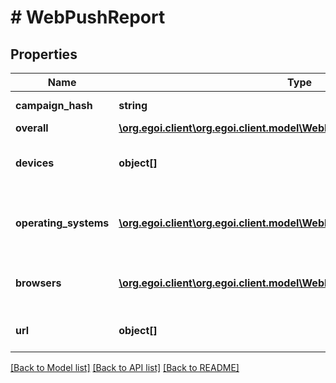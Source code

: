 # # WebPushReport

## Properties

Name | Type | Description | Notes
------------ | ------------- | ------------- | -------------
**campaign_hash** | **string** |  | [optional] [readonly] 
**overall** | [**\org.egoi.client\org.egoi.client.model\WebPushStats**](WebPushStats.md) |  | [optional] 
**devices** | **object[]** | Stats of the campaign for each device | [optional] 
**operating_systems** | [**\org.egoi.client\org.egoi.client.model\WebPushReportOperatingSystems[]**](WebPushReportOperatingSystems.md) | Stats of the campaign for each operating system | [optional] 
**browsers** | [**\org.egoi.client\org.egoi.client.model\WebPushReportBrowsers[]**](WebPushReportBrowsers.md) | Stats of the campaign for each browser | [optional] 
**url** | **object[]** | Stats of the campaign for each url | [optional] 

[[Back to Model list]](../../README.md#documentation-for-models) [[Back to API list]](../../README.md#documentation-for-api-endpoints) [[Back to README]](../../README.md)


